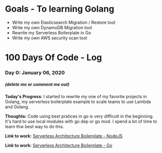 # Goals - To learning Golang

* Write my own Elasticsearch Migration / Restore tool
* Write my own DynamoDB Migration tool 
* Rewrite my Serverless Boilerplate in Go
* Write my own AWS security scan tool

# 100 Days Of Code - Log

### Day 0: January 06, 2020 
##### (delete me or comment me out)

**Today's Progress**: I started to rewrite my one of my favorite projects in Golang, my serverless boilerplate example to scale teams to use Lambda and Golang. 

**Thoughts:** Code using best pratices in go is very difficult in the beginning. It's hard to use local modules with go dep or go mod. I spend a lot of time to learn thw best way to do this. 

**Link to work:** [Serverless Architecture Boilerplate - NodeJS](https://github.com/msfidelis/serverless-architecture-boilerplate)

**Link to work:** [Serverless Architecture Boilerplate - Go](https://github.com/msfidelis/serverless-architecture-boilerplate-go)
